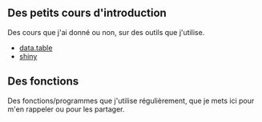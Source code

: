 ## Des petits cours d'introduction

Des cours que j'ai donné ou non, sur des outils que j'utilise. 

* [data.table](cours/datatable.md)
* [shiny](cours/shiny.md)

## Des fonctions

Des fonctions/programmes que j'utilise régulièrement, que je mets ici pour m'en rappeler ou pour les partager.


